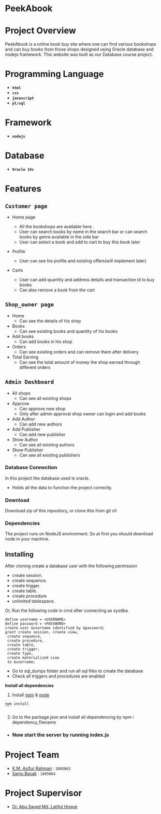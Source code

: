 # PeekAbook

# Project Overview
PeekAbook is a online book buy site where one can find various bookshops and can buy books from those shops designed using Oracle database and nodejs framework. This website was built as our Database course project.

# Programming Language 

* **`html`** 
* **`css`** 
* **`javascript`**
* **`pl/sql`**

# Framework
* **`nodejs`**

# Database
* **`Oracle 19c`**

# Features

## `Customer page`

- Home page
  - All the bookshops are available here .
  - User can search books by name in the search bar or can search books by genre available in the side bar
  - User can select a book and add to cart to buy this book later 

- Profile
  - User can see his profile and existing offers(will implement later)

- Carts
  - User can add quantity and address details and transaction id to buy books
  - Can also remove a book from the cart

##  `Shop_owner page`
- Home
  - Can see the details of his shop
- Books
  - Can see existing books and quantity of his books
- Add books
  - Can add books in his shop
- Orders
  - Can see existing orders and can remove them after delivery
- Total Earning
  - Can see the total amount of money the shop earned through different orders
## `Admin Dashboard`
- All shops 
    - Can see all existing shops
- Approve 
    - Can approve new shop
    - Only after admin approval shop owner can login and add books
- Add Author 
    - Can add new authors
- Add Publisher
    - Can add new publisher
- Show Author
    - Can see all existing authors
- Show Publisher
    - Can see all existing publishers

### Database Connection
In this project the database used is oracle.
- Holds all the data to function the project correctly. 

### Download

Download zip of this repository, or clone this from git cli

### Dependencies

The project runs on NodeJS environment. So at first you should download node in your machine.

## Installing

After cloning create a database user with the following permission
- create session.
- create sequence.
- create trigger.
- create table.
- create procedure
- unlimited tablespace.

Or, Run the following code in cmd after connecting as sysdba.

```
define username = <USERNAME>
define password = <PASSWORD>
create user &username identified by &password;
grant create session, create view,
 create sequence,
 create procedure,
 create table,
 create trigger,
 create type,
 create materialized view
 to &username;
```
- Go to sql_dumps folder and run all sql files to create the database
- Check all triggers and procedures are enabled


**Install all dependencies**

  1. Install [npm](https://www.npmjs.com/) & [node](https://nodejs.org/en/download/)
      
    npm install
    ```
  2. Go to the package.json and install all dependencing by npm i dependency_filename

- ### Now start the server by running index.js

    
 

# Project Team

* [K.M, Asifur Rahman](https://github.com/Asif-droid) : `1805063`
* [Sanju Basak](https://github.com/Sanju-Basak) : `1805064`

# Project Supervisor

- [Dr. Abu Sayed Md. Latiful Hoque](https://cse.buet.ac.bd/faculty_list/detail/asmlatifulhoque)
